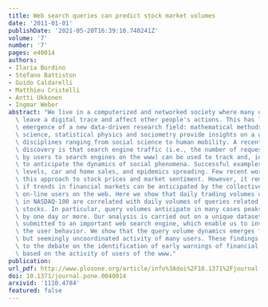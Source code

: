```yaml
---
title: Web search queries can predict stock market volumes
date: '2011-01-01'
publishDate: '2021-05-20T16:39:10.740241Z'
volume: '7'
number: '7'
pages: e40014
authors:
- Ilaria Bordino
- Stefano Battiston
- Guido Caldarelli
- Matthieu Cristelli
- Antti Ukkonen
- Ingmar Weber
abstract: "We live in a computerized and networked society where many of our actions\
  \ leave a digital trace and affect other people's actions. This has lead to the\
  \ emergence of a new data-driven research field: mathematical methods of computer\
  \ science, statistical physics and sociometry provide insights on a wide range of\
  \ disciplines ranging from social science to human mobility. A recent important\
  \ discovery is that search engine traffic (i.e., the number of requests submitted\
  \ by users to search engines on the www) can be used to track and, in some cases,\
  \ to anticipate the dynamics of social phenomena. Successful examples include unemployment\
  \ levels, car and home sales, and epidemics spreading. Few recent works applied\
  \ this approach to stock prices and market sentiment. However, it remains unclear\
  \ if trends in financial markets can be anticipated by the collective wisdom of\
  \ on-line users on the web. Here we show that daily trading volumes of stocks traded\
  \ in NASDAQ-100 are correlated with daily volumes of queries related to the same\
  \ stocks. In particular, query volumes anticipate in many cases peaks of trading\
  \ by one day or more. Our analysis is carried out on a unique dataset of queries,\
  \ submitted to an important web search engine, which enable us to investigate also\
  \ the user behavior. We show that the query volume dynamics emerges from the collective\
  \ but seemingly uncoordinated activity of many users. These findings contribute\
  \ to the debate on the identification of early warnings of financial systemic risk,\
  \ based on the activity of users of the www."
publication:
url_pdf: http://www.plosone.org/article/info%3Adoi%2F10.1371%2Fjournal.pone.0040014
doi: 10.1371/journal.pone.0040014
arxivid: '1110.4784'
featured: false
---
```

